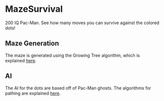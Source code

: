 # MazeSurvival
200 IQ Pac-Man. See how many moves you can survive against the colored dots!  
## Maze Generation  
The maze is generated using the Growing Tree algorithm, which is explained [here](example.com).  
## AI  
The AI for the dots are based off of Pac-Man ghosts. The algorithms for pathing are explained [here](https://gameinternals.com/understanding-pac-man-ghost-behavior).
